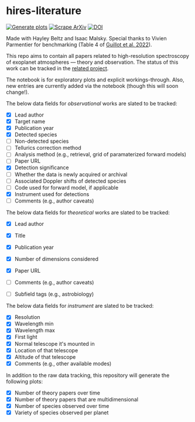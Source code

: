 # hires-literature

[![Generate plots](https://github.com/arjunsavel/hires-literature/actions/workflows/generate_plots.yml/badge.svg)](https://github.com/arjunsavel/hires-literature/actions/workflows/generate_plots.yml) [![Scrape ArXiv](https://github.com/arjunsavel/hires-literature/actions/workflows/scrape_arxiv.yml/badge.svg)](https://github.com/arjunsavel/hires-literature/actions/workflows/scrape_arxiv.yml) [![DOI](https://zenodo.org/badge/527634198.svg)](https://zenodo.org/badge/latestdoi/527634198)

Made with Hayley Beltz and Isaac Malsky. Special thanks to Vivien Parmentier for benchmarking (Table 4 of [Guillot et al. 2022](https://arxiv.org/pdf/2205.04100.pdf)).


This repo aims to contain all papers related to high-resolution spectroscopy of exoplanet atmospheres — theory and observation. The status of this work can be tracked in the [related project](https://github.com/users/arjunsavel/projects/1).

The notebook is for exploratory plots and explicit workings-through. Also, new entries are currently added via the notebook (though this will soon change!).

The below data fields for *observational* works are slated to be tracked:
- [x] Lead author
- [x] Target name
- [x] Publication year
- [x] Detected species
- [ ] Non-detected species
- [ ] Tellurics correction method
- [ ] Analysis method (e.g., retrieval, grid of paramaterized forward models)
- [ ] Paper URL
- [x] Detection significance
- [ ] Whether the data is newly acquired or archival
- [ ] Associated Doppler shifts of detected species
- [ ] Code used for forward model, if applicable
- [x] Instrument used for detections
- [ ] Comments (e.g., author caveats)

The below data fields for *theoretical* works are slated to be tracked:
- [x] Lead author
- [x] Title
- [x] Publication year
- [x] Number of dimensions considered
- [x] Paper URL
- [ ] Comments (e.g., author caveats)
- [ ] Subfield tags (e.g., astrobiology)


The below data fields for *instrument* are slated to be tracked:
- [x] Resolution
- [x] Wavelength min
- [x] Wavelength max
- [x] First light
- [x] Normal telescope it's mounted in
- [x] Location of that telescope
- [x] Altitude of that telescope
- [x] Comments (e.g., other available modes)

In addition to the raw data tracking, this repository will generate the following plots:
- [x] Number of theory papers over time
- [x] Number of theory papers that are multidimensional
- [x] Number of species observed over time
- [x] Variety of species observed per planet
